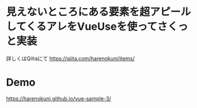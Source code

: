 # 見えないところにある要素を超アピールしてくるアレをVueUseを使ってさくっと実装

詳しくはQiitaにて
https://qiita.com/harenokuni/items/

# Demo

https://harenokuni.github.io/vue-sample-3/
